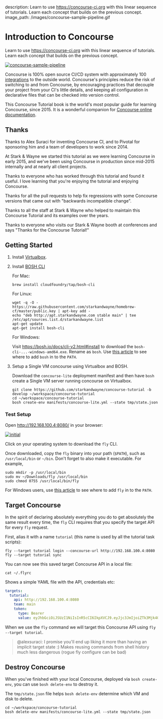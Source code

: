 description: Learn to use https://concourse-ci.org with this linear sequence of tutorials. Learn each concept that builds on the previous concept.
image_path: /images/concourse-sample-pipeline.gif

# Introduction to Concourse

Learn to use https://concourse-ci.org with this linear sequence of tutorials. Learn each concept that builds on the previous concept.

[![concourse-sample-pipeline](/images/concourse-sample-pipeline.gif)](https://concourse-ci.org/)

Concourse is 100% open source CI/CD system with approximately 100 [integrations](https://concourse-ci.org/resource-types.html) to the outside world. Concourse's principles reduce the risk of switching to and from Concourse, by encouraging practices that decouple your project from your CI's little details, and keeping all configuration in declarative files that can be checked into version control.

This Concourse Tutorial book is the world's most popular guide for learning Concourse, since 2015. It is a wonderful companion for [Concourse online documentation](https://concourse-ci.org/introduction.html).

## Thanks

Thanks to Alex Suraci for inventing Concourse CI, and to Pivotal for sponsoring him and a team of developers to work since 2014.

At Stark & Wayne we started this tutorial as we were learning Concourse in early 2015, and we've been using Concourse in production since mid-2015 internally and at nearly all client projects.

Thanks to everyone who has worked through this tutorial and found it useful. I love learning that you're enjoying the tutorial and enjoying Concourse.

Thanks for all the pull requests to help fix regressions with some Concourse versions that came out with "backwards incompatible change".

Thanks to all the staff at Stark & Wayne who helped to maintain this Concourse Tutorial and its examples over the years.

Thanks to everyone who visits our Stark & Wayne booth at conferences and says "Thanks for the Concourse Tutorial!"

## Getting Started

1. Install [Virtualbox](https://www.virtualbox.org/wiki/Downloads).
2. Install [BOSH CLI](https://bosh.io/docs/cli-v2.html#install)

    For Mac:

    ```
    brew install cloudfoundry/tap/bosh-cli
    ```

    For Linux:

    ```
    wget -q -O - https://raw.githubusercontent.com/starkandwayne/homebrew-cf/master/public.key | apt-key add -
    echo "deb http://apt.starkandwayne.com stable main" | tee /etc/apt/sources.list.d/starkandwayne.list
    apt-get update
    apt-get install bosh-cli
    ```

    For Windows:

    Visit https://bosh.io/docs/cli-v2.html#install to download the `bosh-cli-...-windows-amd64.exe`. Rename as `bosh`. Use [this article](https://stackoverflow.com/questions/23400030/windows-7-add-path)
    to see where to add `bosh` in to the `PATH`.


3. Setup a Single VM concourse using Virtualbox and BOSH.

    Download the `concourse-lite` deployment manifest and then have `bosh` create a
    Single VM server running concourse on Virtualbox.

    ```
    git clone https://github.com/starkandwayne/concourse-tutorial -b develop ~/workspace/concourse-tutorial
    cd ~/workspace/concourse-tutorial
    bosh create-env manifests/concourse-lite.yml --state tmp/state.json
    ```

### Test Setup

Open http://192.168.100.4:8080/ in your browser:

[![initial](/images/dashboard-no-pipelines.png)](http://192.168.100.4:8080/)

Click on your operating system to download the `fly` CLI.

Once downloaded, copy the `fly` binary into your path (`$PATH`), such as `/usr/local/bin` or `~/bin`. Don't forget to also make it executable. For example,

```
sudo mkdir -p /usr/local/bin
sudo mv ~/Downloads/fly /usr/local/bin
sudo chmod 0755 /usr/local/bin/fly
```

For Windows users, use [this article](https://stackoverflow.com/questions/23400030/windows-7-add-path)
to see where to add `fly` in to the `PATH`.

## Target Concourse

In the spirit of declaring absolutely everything you do to get absolutely the same result every time, the `fly` CLI requires that you specify the target API for every `fly` request.

First, alias it with a name `tutorial` (this name is used by all the tutorial task scripts):

```
fly --target tutorial login --concourse-url http://192.168.100.4:8080
fly --target tutorial sync
```

You can now see this saved target Concourse API in a local file:

```
cat ~/.flyrc
```

Shows a simple YAML file with the API, credentials etc:

```yaml
targets:
  tutorial:
    api: http://192.168.100.4:8080
    team: main
    token:
      type: Bearer
      value: eyJhbGciOiJSUzI1NiIsInR5cCI6IkpXVCJ9.eyJjc3JmIjoiZTk3Mjk4OWI0MjY3NjFkM2JjYzFlYzgzMThhYjk4OTE1MjZiYzcyNzNlYTJjNzRkMjQ3NWYyOWM5MGUwMDAzOCIsImV4cCI6MTUxMjk4NTk2OSwiaXNBZG1pbiI6dHJ1ZSwidGVhbU5hbWUiOiJtYWluIn0.eiMwx0D7JWUmGJjoNlgv7ZmPpF4Ub9t0k_6-YE8vuUFC9_mxI0KOMxvoh5yjn1yhi_O2nKo4z0YiNA_JOaN3mcdhD0Vxy7l8Y-0PBZd6ISqwXpciu7oWQw__Mx-d67oqPaTnXoB9KgEwvXjf54JpwAjIoS0U_Mtmc7-_qqzH06RywXXz9NPRJVPa1lv-5-HWMF_I5C6OqsOFNJjRKM0UlBzAyWJ-aBRtw8QveXzNXvWdXXVv7cV_EvTX9xQqec13E-iJ0pBvm3Hjc-2oeGnAlDl4YfswWHclVpYzTpuXy0Ge186LiqExvBNmKzy-UZqZ2Bf2MvL7nkPMZfPCn3AAqA
```

When we use the `fly` command we will target this Concourse API using `fly --target tutorial`.

> @alexsuraci: I promise you'll end up liking it more than having an implicit target state :) Makes reusing commands from shell history much less dangerous (rogue fly configure can be bad)

## Destroy Concourse

When you've finished with your local Concourse, deployed via `bosh create-env`, you can use `bosh delete-env` to destroy it.

The `tmp/state.json` file helps `bosh delete-env` determine which VM and disk to delete.

```
cd ~/workspace/concourse-tutorial
bosh delete-env manifests/concourse-lite.yml --state tmp/state.json
```
